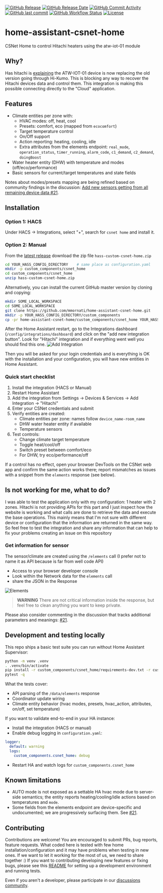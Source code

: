 [![GitHub Release](https://img.shields.io/github/v/release/mmornati/home-assistant-csnet-home.svg?style=for-the-badge)](https://github.com/mmornati/home-assistant-csnet-home/releases)
[![GitHub Release Date](https://img.shields.io/github/release-date/mmornati/home-assistant-csnet-home?label=Last%20Release&style=for-the-badge)](https://github.com/mmornati/home-assistant-csnet-home)
[![GitHub Commit Activity](https://img.shields.io/github/commit-activity/y/mmornati/home-assistant-csnet-home.svg?style=for-the-badge)](https://github.com/mmornati/home-assistant-csnet-home/commits/main)
[![GitHub last commit](https://img.shields.io/github/last-commit/mmornati/home-assistant-csnet-home?style=for-the-badge)](https://github.com/mmornati/home-assistant-csnet-home)
[![GitHub Workflow Status](https://img.shields.io/github/actions/workflow/status/mmornati/home-assistant-csnet-home/validate.yaml?branch=main&style=for-the-badge)](https://github.com/mmornati/home-assistant-csnet-home)
[![License](https://img.shields.io/github/license/mmornati/home-assistant-csnet-home.svg?style=for-the-badge)](LICENSE)

# home-assistant-csnet-home
CSNet Home to control Hitachi heaters using the atw-iot-01 module

## Why?
Has hitachi is [explaining](https://device.report/manual/12211094) the ATW-IOT-01 device is now replacing the old version going through Hi-Kumo. This is blocking any way to recover the Hitachi devices data and control them.
This integration is making this possible connecting directly to the "Cloud" application.

## Features

- Climate entities per zone with:
  - HVAC modes: off, heat, cool
  - Presets: comfort, eco (mapped from `ecocomfort`)
  - Target temperature control
  - On/Off support
  - Action reporting: heating, cooling, idle
  - Extra attributes from the elements endpoint: `real_mode`, `operation_status`, `timer_running`, `alarm_code`, `c1_demand`, `c2_demand`, `doingBoost`
- Water heater entity (DHW) with temperature and modes (off/eco/performance)
- Basic sensors for current/target temperatures and state fields

Notes about modes/presets mapping are being refined based on community findings in the discussion: [Add new sensors getting from all remaining device data #21](https://github.com/mmornati/home-assistant-csnet-home/discussions/21).

## Installation

### Option 1: HACS

Under HACS -> Integrations, select "+", search for `csnet home` and install it.

### Option 2: Manual

From the [latest release](https://github.com/mmornati/home-assistant-csnet-home/releases) download the zip file `hass-custom-csnet-home.zip`
```bash
cd YOUR_HASS_CONFIG_DIRECTORY    # same place as configuration.yaml
mkdir -p custom_components/csnet_home
cd custom_components/csnet_home
unzip hass-custom-csnet-home.zip
```

Alternatively, you can install the current GitHub master version by cloning and copying:
```bash
mkdir SOME_LOCAL_WORKSPACE
cd SOME_LOCAL_WORKSPACE
git clone https://github.com/mmornati/home-assistant-csnet-home.git
mkdir -p YOUR_HASS_CONFIG_DIRECTORY/custom_components
cp -pr home-assistant-csnet-home/custom_components/csnet_home YOUR_HASS_CONFIG_DIRECTORY/custom_components
```

After the Home Assistant restart, go to the Integrations dashboard (`/config/integrations/dashboard`) and click on the "add new integration button".
Look for "Hitachi" integration and if everything went well you should find this one.
![Add Integration](images/add_integration.png)

Then you will be asked for your login credentials and is everything is OK with the installation and your configuration, you will have new entities in Home Assistant.

### Quick start checklist

1. Install the integration (HACS or Manual)
2. Restart Home Assistant
3. Add the integration from Settings → Devices & Services → Add Integration → "Hitachi"
4. Enter your CSNet credentials and submit
5. Verify entities are created:
   - Climate entities per zone: names follow `device_name-room_name`
   - DHW water heater entity if available
   - Temperature sensors
6. Test controls:
   - Change climate target temperature
   - Toggle heat/cool/off
   - Switch preset between comfort/eco
   - For DHW, try eco/performance/off

If a control has no effect, open your browser DevTools on the CSNet web app and confirm the same action works there; report mismatches as issues with a snippet from the `elements` response (see below).

## Is not working for me, what to do?
I was able to test the application only with my configuration: 1 heater with 2 zones. Hitachi is not providing APIs for this part and I just inspect how the website is working and what calls are done to retrieve the data and execute the base operations.
This mainly means that I'm not sure with different device or configuration that the information are returned in the same way.
So feel free to test the integration and share any information that can help to fix your problems creating an issue on this repository

### Get information for sensor
The sensor/climate are created using the `/elements` call (I prefer not to name it as API because is far from well code API)
* Access to your browser developer console
* Look within the Network data for the `elements` call
* share the JSON in the Response

![Elements](images/elements.png)

> **WARNING**
There are not critical information inside the response, but feel free to clean anything you want to keep private.

Please also consider commenting in the discussion that tracks additional parameters and meanings: [#21](https://github.com/mmornati/home-assistant-csnet-home/discussions/21).

## Development and testing locally

This repo ships a basic test suite you can run without Home Assistant Supervisor:

```bash
python -m venv .venv
. .venv/bin/activate
pip install -r custom_components/csnet_home/requirements-dev.txt -r custom_components/csnet_home/requirements.txt
pytest -q
```

What the tests cover:
- API parsing of the `/data/elements` response
- Coordinator update wiring
- Climate entity behavior (hvac modes, presets, hvac_action, attributes, on/off, set temperature)

If you want to validate end-to-end in your HA instance:
- Install the integration (HACS or manual)
- Enable debug logging in `configuration.yaml`:

```yaml
logger:
  default: warning
  logs:
    custom_components.csnet_home: debug
```

- Restart HA and watch logs for `custom_components.csnet_home`

## Known limitations

- AUTO mode is not exposed as a settable HA hvac mode due to server-side semantics; the entity reports heating/cooling/idle actions based on temperatures and `mode`.
- Some fields from the elements endpoint are device-specific and undocumented; we are progressively surfacing them. See [#21](https://github.com/mmornati/home-assistant-csnet-home/discussions/21).

## Contributing

Contributions are welcome! You are encouraged to submit PRs, bug reports, feature requests. What coded here is tested with few home installation/configuration and it may have problems when testing in new ones. If we want to let it working for the most of us, we need to share together :)
If you want to contributing developing new features or fixing bugs, please see this [README](CONTRIBUTING.md) for setting up a development environment and running tests.

Even if you aren't a developer, please participate in our
[discussions community](https://github.com/mmornati/home-assistant-csnet-home/discussions).